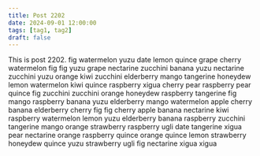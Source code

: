 ```yaml
---
title: Post 2202
date: 2024-09-01 12:00:00
tags: [tag1, tag2]
draft: false
---
```

This is post 2202.
fig
watermelon
yuzu
date
lemon
quince
grape
cherry
watermelon
fig
fig
yuzu
grape
nectarine
zucchini
banana
yuzu
nectarine
zucchini
yuzu
orange
kiwi
zucchini
elderberry
mango
tangerine
honeydew
lemon
watermelon
kiwi
quince
raspberry
xigua
cherry
pear
raspberry
pear
quince
fig
zucchini
zucchini
orange
honeydew
raspberry
tangerine
fig
mango
raspberry
banana
yuzu
elderberry
mango
watermelon
apple
cherry
banana
elderberry
cherry
fig
fig
cherry
apple
banana
nectarine
kiwi
raspberry
watermelon
lemon
yuzu
elderberry
banana
raspberry
zucchini
tangerine
mango
orange
strawberry
raspberry
ugli
date
tangerine
xigua
pear
nectarine
orange
raspberry
quince
orange
quince
lemon
strawberry
honeydew
quince
yuzu
strawberry
ugli
fig
nectarine
xigua
xigua
